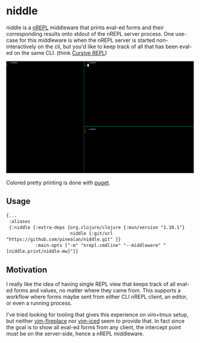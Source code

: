 # niddle

niddle is a [nREPL](https://github.com/nrepl/nrepl) middleware that prints
eval-ed forms and their corresponding results onto stdout of the nREPL server
process. One use-case for this middleware is when the nREPL server is started
non-interactively on the cli, but you'd like to keep track of all that has been
eval-ed on the same CLI. (think [Cursive
REPL](https://cursive-ide.com/userguide/repl.html))

![demo video](demo.gif)

Colored pretty printing is done with [puget](https://github.com/greglook/puget).

## Usage

```edn
{...
 :aliases
 {:niddle {:extra-deps {org.clojure/clojure {:mvn/version "1.10.1"}
                        niddle {:git/url "https://github.com/pinealan/niddle.git" }}
           :main-opts ["-m" "nrepl.cmdline" "--middleware" "[niddle.print/niddle-mw]"]}
```

## Motivation
I really like the idea of having single REPL view that keeps track of all
eval-ed forms and values, no matter where they came from. This supports a
workflow where forms maybe sent from either CLI nREPL client, an editor, or even
a running process.

I've tried looking for tooling that gives this experience on vim+tmux setup, but
neither [vim-fireplace](https://github.com/tpope/vim-fireplace) nor
[vim-iced](https://github.com/liquidz/vim-iced) seem to provide that. In fact
since the goal is to show all eval-ed forms from any client, the intercept point
must be on the server-side, hence a nREPL middleware.
